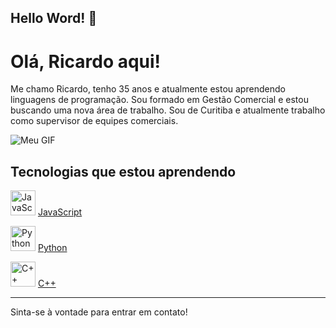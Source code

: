 ## Hello Word!  👋

# Olá, Ricardo aqui!

Me chamo Ricardo, tenho 35 anos e atualmente estou aprendendo linguagens de programação. Sou formado em Gestão Comercial e estou buscando uma nova área de trabalho. Sou de Curitiba e atualmente trabalho como supervisor de equipes comerciais.

![Meu GIF](https://media.giphy.com/media/kmQREsvNQrhrHdkN7G/giphy.gif?cid=790b7611sqfhope32c8n4lajn96hhq5byjget31op82dkdvf&ep=v1_gifs_search&rid=giphy.gif&ct=g)


## Tecnologias que estou aprendendo

<img src="https://cdn.jsdelivr.net/gh/devicons/devicon@latest/icons/javascript/javascript-original.svg" width="40" height="40" alt="JavaScript"/> [JavaScript](https://developer.mozilla.org/pt-BR/docs/Web/JavaScript)

<img src="https://cdn.jsdelivr.net/gh/devicons/devicon@latest/icons/python/python-original-wordmark.svg" width="40" height="40" alt="Python"/> [Python](https://www.python.org/)

<img src="https://cdn.jsdelivr.net/gh/devicons/devicon@latest/icons/cplusplus/cplusplus-original.svg" width="40" height="40" alt="C++"/> [C++](https://en.cppreference.com/w/)

---

Sinta-se à vontade para entrar em contato!
